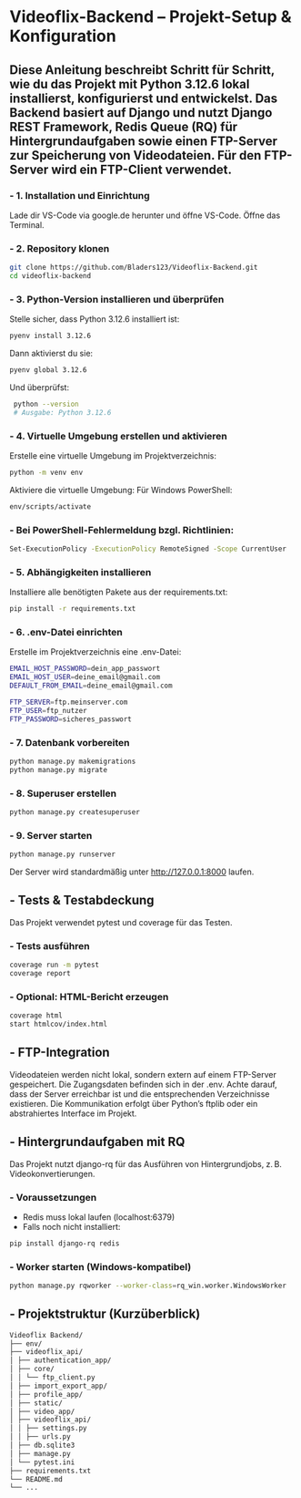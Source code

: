 # Videoflix-Backend – Projekt-Setup & Konfiguration

## Diese Anleitung beschreibt Schritt für Schritt, wie du das Projekt mit Python 3.12.6 lokal installierst, konfigurierst und entwickelst. Das Backend basiert auf Django und nutzt Django REST Framework, Redis Queue (RQ) für Hintergrundaufgaben sowie einen FTP-Server zur Speicherung von Videodateien. Für den FTP-Server wird ein FTP-Client verwendet.


### - 1. Installation und Einrichtung
  Lade dir VS-Code via google.de herunter und öffne VS-Code. Öffne das Terminal.

### - 2. Repository klonen
  ```bash
  git clone https://github.com/Bladers123/Videoflix-Backend.git
  cd videoflix-backend
  ``` 
  
### - 3. Python-Version installieren und überprüfen
  Stelle sicher, dass Python 3.12.6 installiert ist:
  ```bash
  pyenv install 3.12.6
  ``` 

  Dann aktivierst du sie:
   ```bash
   pyenv global 3.12.6
   ```

  Und überprüfst:
   ```bash
    python --version
    # Ausgabe: Python 3.12.6
   ```

### - 4. Virtuelle Umgebung erstellen und aktivieren
  Erstelle eine virtuelle Umgebung im Projektverzeichnis:
  ```bash
  python -m venv env
  ```

 Aktiviere die virtuelle Umgebung:
 Für Windows PowerShell:
   ```bash
   env/scripts/activate
   ```

### - Bei PowerShell-Fehlermeldung bzgl. Richtlinien:
   ```bash
   Set-ExecutionPolicy -ExecutionPolicy RemoteSigned -Scope CurrentUser
   ```

### - 5. Abhängigkeiten installieren
  Installiere alle benötigten Pakete aus der requirements.txt:
  ```bash
  pip install -r requirements.txt
  ```


### - 6. .env-Datei einrichten
Erstelle im Projektverzeichnis eine .env-Datei:
  ```bash
  EMAIL_HOST_PASSWORD=dein_app_passwort
  EMAIL_HOST_USER=deine_email@gmail.com
  DEFAULT_FROM_EMAIL=deine_email@gmail.com
  
  FTP_SERVER=ftp.meinserver.com
  FTP_USER=ftp_nutzer
  FTP_PASSWORD=sicheres_passwort
  ```

### - 7. Datenbank vorbereiten
  ```bash
  python manage.py makemigrations
  python manage.py migrate
  ```

### - 8. Superuser erstellen
   ```bash
   python manage.py createsuperuser
   ```
  
### - 9. Server starten
  ```bash
  python manage.py runserver
  ```
  Der Server wird standardmäßig unter http://127.0.0.1:8000 laufen.




  

## - Tests & Testabdeckung
Das Projekt verwendet pytest und coverage für das Testen.

### - Tests ausführen
  ```bash
  coverage run -m pytest
  coverage report
  ```

### - Optional: HTML-Bericht erzeugen
  ```bash
  coverage html
  start htmlcov/index.html
  ```

## - FTP-Integration
Videodateien werden nicht lokal, sondern extern auf einem FTP-Server gespeichert. Die Zugangsdaten befinden sich in der .env. Achte darauf, dass der Server erreichbar ist und die entsprechenden Verzeichnisse existieren.
Die Kommunikation erfolgt über Python’s ftplib oder ein abstrahiertes Interface im Projekt.

## - Hintergrundaufgaben mit RQ
Das Projekt nutzt django-rq für das Ausführen von Hintergrundjobs, z. B. Videokonvertierungen.

### - Voraussetzungen
- Redis muss lokal laufen (localhost:6379)
- Falls noch nicht installiert:
 ```bash
 pip install django-rq redis
 ```

### - Worker starten (Windows-kompatibel)
 ```bash
 python manage.py rqworker --worker-class=rq_win.worker.WindowsWorker
 ```

## - Projektstruktur (Kurzüberblick)
  ```bash
  Videoflix Backend/
  ├── env/
  ├── videoflix_api/
  │ ├── authentication_app/
  │ ├── core/
  │ │ └── ftp_client.py
  │ ├── import_export_app/
  │ ├── profile_app/
  │ ├── static/
  │ ├── video_app/
  │ ├── videoflix_api/
  │ │ ├── settings.py
  │ │ ├── urls.py
  │ ├── db.sqlite3
  │ ├── manage.py
  │ └── pytest.ini
  ├── requirements.txt
  └── README.md
  └── ...
   ```





